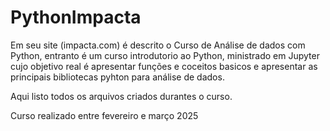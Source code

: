 # PythonImpacta

Em seu site (impacta.com) é descrito o Curso de Análise de dados com Python, entranto é um curso introdutorio ao Python, 
ministrado em Jupyter cujo objetivo real é apresentar funções e coceitos basicos e apresentar as principais bibliotecas pyhton para análise de dados. 

Aqui listo todos os arquivos criados durantes o curso.

Curso realizado entre fevereiro e março 2025
